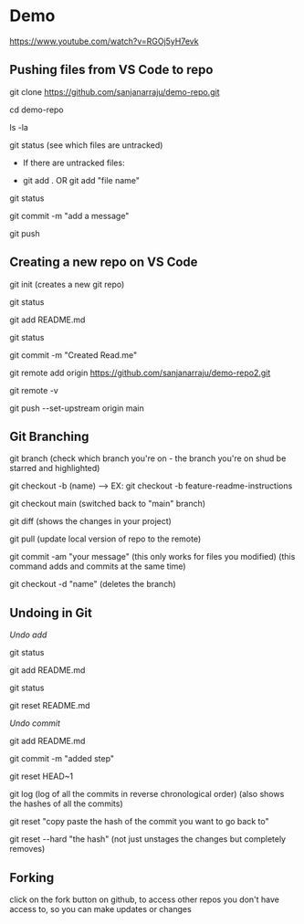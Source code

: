 # Demo
https://www.youtube.com/watch?v=RGOj5yH7evk

## Pushing files from VS Code to repo
git clone https://github.com/sanjanarraju/demo-repo.git

cd demo-repo

ls -la

git status (see which files are untracked)

  - If there are untracked files:
    
  - git add .    OR      git add "file name"
    
git status

git commit -m "add a message"

git push


## Creating a new repo on VS Code

git init  (creates a new git repo)

git status

git add README.md

git status

git commit -m "Created Read.me"

git remote add origin https://github.com/sanjanarraju/demo-repo2.git

git remote -v

git push --set-upstream origin main


## Git Branching
git branch  (check which branch you're on - the branch you're on shud be starred and highlighted)

git checkout -b (name) --> EX: git checkout -b feature-readme-instructions

git checkout main  (switched back to "main" branch)

git diff     (shows the changes in your project)

git pull    (update local version of repo to the remote)

git commit -am "your message"    (this only works for files you modified)  (this command adds and commits at the same time)

git checkout -d "name"    (deletes the branch)


## Undoing in Git

_Undo add_

git status

git add README.md

git status

git reset README.md

_Undo commit_

git add README.md

git commit -m "added step"

git reset HEAD~1

git log   (log of all the commits in reverse chronological order) (also shows the hashes of all the commits)

git reset "copy paste the hash of the commit you want to go back to"

git reset --hard "the hash"   (not just unstages the changes but completely removes)

## Forking

click on the fork button on github, to access other repos you don't have access to, so you can make updates or changes





